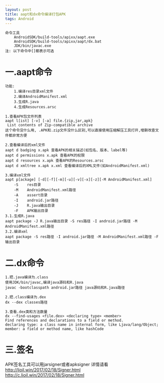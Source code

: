 ```yaml
---
layout: post
title: aapt和dx命令编译打包APK
tags: Android
---
```

	命令工具
		AndroidSDK/build-tools/apixx/aapt.exe
		AndroidSDK/build-tools/apixx/aapt/dx.bat
		JDK/bin/javac.exe
	注: 以下命令中[]都表示可选
	
# 一.aapt命令
	功能:
		1.编译res目录xml文件
		2.编译AndroidManifest.xml
		3.生成R.java
		4.生成Resources.arsc

	1.查看APK包文件列表
	aapt l[ist] [-v] [-a] file.{zip,jar,apk}
	 List contents of Zip-compatible archive
	这个命令没什么用, .APK和.zip文件没什么区别,可以直接使用压缩解压工具打开,增删改查文件都非常方便
	
	2.查看编译后的xml文件	
	aapt d badging x.apk 查看APK的相关描述(如包名、版本、label等)
	aapt d permissions x.apk 查看APK的权限
	aapt d resources x.apk 查看APK的Resources.arsc
	aapt d xmltree x.apk x.xml 查看编译后的XML文件(如AndroidManifest.xml)

	3.编译xml文件
	aapt p[ackage] [-d][-f][-m][-u][-v][-x][-z][-M AndroidManifest.xml]			 
		-S    res目录		
		-M    AndroidManifest.xml路径
		-A    assert目录
		-I    android.jar路径
		-J    R.java输出目录
		-F    APK输出目录
	3.1.生成R.java
	aapt package -J R.java输出目录 -S res路径 -I android.jar路径 -M AndroidManifest.xml路径
	3.2.编译xml
	aapt package -S res路径 -I android.jar路径 -M AndroidManifest.xml路径 -F 输出目录

# 二.dx命令
	1.把.java编译为.class
	使用JDK/bin/javac,编译java源码和R.java
	javac -bootclasspath android.jar路径 java源码和R.java路径
	
	2.把.class编译为.dex
	dx --dex classes路径
		
	3.查看.dex类和方法数量
	dx --find-usages <file.dex> <declaring type> <member>
    Find references and declarations to a field or method.
    declaring type: a class name in internal form, like Ljava/lang/Object;
    member: a field or method name, like hashCode

# 三.签名

APK签名工具可以用jarsigner或者apksigner
详情请看
http://lioil.win/2017/02/18/Signer.html
http://c.lioil.win/2017/02/18/Signer.html
